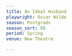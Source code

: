 ```yaml
---
title: An Ideal Husband
playwright: Oscar Wilde
season: Postgrads
season_sort: 98
period: Spring
venue: New Theatre

---
```

